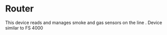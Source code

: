 # Router
This device reads and manages smoke and gas sensors on the line . Device similar to FS 4000
